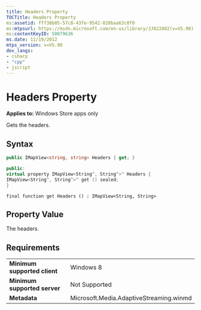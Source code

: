 ```yaml
---
title: Headers Property
TOCTitle: Headers Property
ms:assetid: fff38b05-57c8-43fe-9542-820baa63c0f0
ms:mtpsurl: https://msdn.microsoft.com/en-us/library/JJ822882(v=VS.90)
ms:contentKeyID: 50079636
ms.date: 11/19/2012
mtps_version: v=VS.90
dev_langs:
- csharp
- "cpp"
- jscript
---
```


# Headers Property

**Applies to:** Windows Store apps only

Gets the headers.

## Syntax

```csharp
public IMapView<string, string> Headers { get; }
```

```cpp
public:
virtual property IMapView<String^, String^>^ Headers {
IMapView<String^, String^>^ get () sealed;
}
```

```jscript
final function get Headers () : IMapView<String, String>
```

## Property Value

The headers.

## Requirements

|||
|--- |--- |
|**Minimum supported client**|Windows 8|
|**Minimum supported server**|Not Supported|
|**Metadata**|Microsoft.Media.AdaptiveStreaming.winmd|

